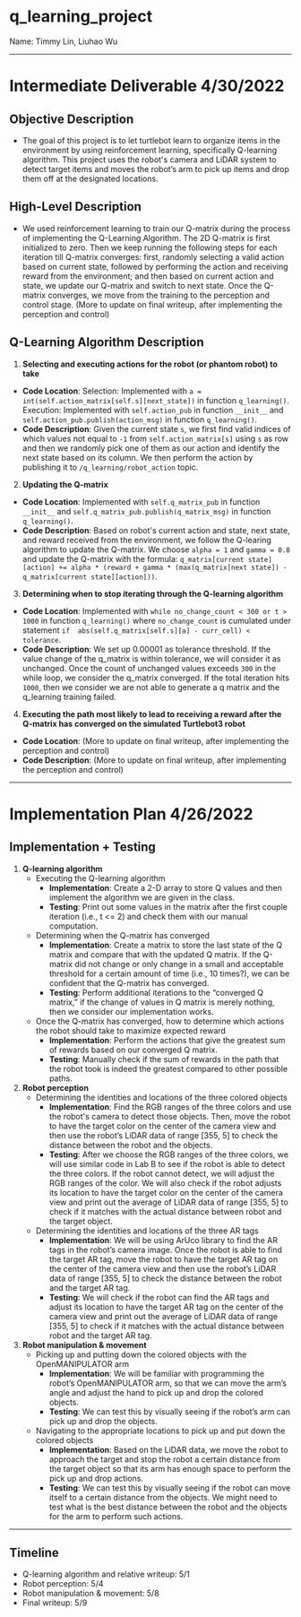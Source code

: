 # q_learning_project

Name: Timmy Lin, Liuhao Wu

---

# Intermediate Deliverable 4/30/2022
## Objective Description
- The goal of this project is to let turtlebot learn to organize items in the environment by using reinforcement learning, specifically Q-learning algorithm. This project uses the robot's camera and LiDAR system to detect target items and moves the robot’s arm to pick up items and drop them off at the designated locations.

## High-Level Description
- We used reinforcement learning to train our Q-matrix during the process of implementing the Q-Learning Algorithm. The 2D Q-matrix is first initialized to zero. Then we keep running the following steps for each iteration till Q-matrix converges: first, randomly selecting a valid action based on current state, followed by performing the action and receiving reward from the environment; and then based on current action and state, we update our Q-matrix and switch to next state. Once the Q-matrix converges, we move from the training to the perception and control stage. (More to update on final writeup, after implementing the perception and control)

## Q-Learning Algorithm Description
1. **Selecting and executing actions for the robot (or phantom robot) to take**
- **Code Location**: Selection: Implemented with `a = int(self.action_matrix[self.s][next_state])` in function `q_learning()`. Execution: Implemented with `self.action_pub` in function `__init__` and `self.action_pub.publish(action_msg)` in function `q_learning()`.
- **Code Description**: Given the current state `s`, we first find valid indices of which values not equal to `-1` from `self.action_matrix[s]` using `s` as row and then we randomly pick one of them as our action and identify the next state based on its column. We then perform the action by publishing it to `/q_learning/robot_action` topic.

2. **Updating the Q-matrix**
- **Code Location**: Implemented with `self.q_matrix_pub` in function `__init__` and `self.q_matrix_pub.publish(q_matrix_msg)` in function `q_learning()`.
- **Code Description**: Based on robot's current action and state, next state, and reward received from the environment, we follow the Q-learing algorithm to update the Q-matrix. We choose `alpha = 1` and `gamma = 0.8` and update the Q-matrix with the formula: `q_matrix[current state][action] += alpha * (reward + gamma * (max(q_matrix[next state]) -q_matrix[current state][action]))`.


3. **Determining when to stop iterating through the Q-learning algorithm**
- **Code Location**: Implemented with `while no_change_count < 300 or t > 1000`  in function `q_learning()` where `no_change_count` is cumulated under statement `if  abs(self.q_matrix[self.s][a] - curr_cell) < tolerance`.
- **Code Description**: We set up 0.00001 as tolerance threshold. If the value change of the q_matrix is within tolerance, we will consider it as unchanged. Once the count of unchanged values exceeds `300` in the while loop, we consider the q_matrix converged. If the total iteration hits `1000`, then we consider we are not able to generate a q matrix and the q_learning training failed.

4. **Executing the path most likely to lead to receiving a reward after the Q-matrix has converged on the simulated Turtlebot3 robot**
- **Code Location**: (More to update on final writeup, after implementing the perception and control)
- **Code Description**: (More to update on final writeup, after implementing the perception and control)

---

# Implementation Plan 4/26/2022
## Implementation + Testing
1. **Q-learning algorithm**
   - Executing the Q-learning algorithm
     - **Implementation**: Create a 2-D array to store Q values and then implement the algorithm we are given in the class.
     - **Testing**: Print out some values in the matrix after the first couple iteration (i.e., t <= 2) and check them with our manual computation.
   - Determining when the Q-matrix has converged
     - **Implementation**: Create a matrix to store the last state of the Q matrix and compare that with the updated Q matrix. If the Q-matrix did not change or only change in a small and acceptable threshold for a certain amount of time (i.e., 10 times?), we can be confident that the Q-matrix has converged.
     - **Testing**: Perform additional iterations to the “converged Q matrix,” if the change of values in Q matrix is merely nothing, then we consider our implementation works.
   - Once the Q-matrix has converged, how to determine which actions the robot should take to maximize expected reward
     - **Implementation**: Perform the actions that give the greatest sum of rewards based on our converged Q matrix. 
     - **Testing**: Manually check if the sum of rewards in the path that the robot took is indeed the greatest compared to other possible paths.
2. **Robot perception**
   - Determining the identities and locations of the three colored objects
     - **Implementation**: Find the RGB ranges of the three colors and use the robot's camera to detect those objects. Then, move the robot to have the target color on the center of the camera view and then use the robot’s LiDAR data of range [355, 5] to check the distance between the robot and the objects.
     - **Testing**: After we choose the RGB ranges of the three colors, we will use similar code in Lab B to see if the robot is able to detect the three colors. If the robot cannot detect, we will adjust the RGB ranges of the color. We will also check if the robot adjusts its location to have the target color on the center of the camera view and print out the average of LiDAR data of range [355, 5] to check if it matches with the actual distance between robot and the target object.
   - Determining the identities and locations of the three AR tags
     - **Implementation**: We will be using ArUco library to find the AR tags in the robot’s camera image. Once the robot is able to find the target AR tag, move the robot to have the target AR tag on the center of the camera view and then use the robot’s LiDAR data of range [355, 5] to check the distance between the robot and the target AR tag.
     - **Testing**: We will check if the robot can find the AR tags and adjust its location to have the target AR tag on the center of the camera view and print out the average of LiDAR data of range [355, 5] to check if it matches with the actual distance between robot and the target AR tag.
3. **Robot manipulation & movement**
   - Picking up and putting down the colored objects with the OpenMANIPULATOR arm
     - **Implementation**: We will be familiar with programming the robot’s OpenMANIPULATOR arm, so that we can move the arm’s angle and adjust the hand to pick up and drop the colored objects.
     - **Testing**: We can test this by visually seeing if the robot’s arm can pick up and drop the objects.
   - Navigating to the appropriate locations to pick up and put down the colored objects
     - **Implementation**: Based on the LiDAR data, we move the robot to approach the target and stop the robot a certain distance from the target object so that its arm has enough space to perform the pick up and drop actions.
     - **Testing**: We can test this by visually seeing if the robot can move itself to a certain distance from the objects. We might need to test what is the best distance between the robot and the objects for the arm to perform such actions.

---

## Timeline
- Q-learning algorithm and relative writeup: 5/1
- Robot perception: 5/4
- Robot manipulation & movement: 5/8
- Final writeup: 5/9
